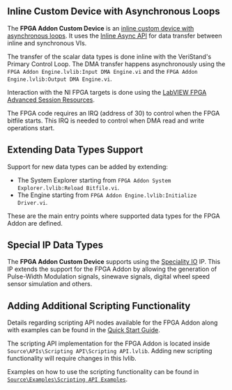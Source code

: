 ## Inline Custom Device with Asynchronous Loops

The **FPGA Addon Custom Device** is an [inline custom device with asynchronous loops](https://www.ni.com/documentation/en/veristand/latest/manual/custom-device-inline-async-loop/). It uses the [Inline Async API](https://github.com/ni/niveristand-custom-device-development-tools/tree/main/inline-async-api) for data transfer between inline and synchronous VIs.

The transfer of the scalar data types is done inline with the VeriStand's Primary Control Loop. The DMA transfer happens asynchronously using the `FPGA Addon Engine.lvlib:Input DMA Engine.vi` and the `FPGA Addon Engine.lvlib:Output DMA Engine.vi`.

Interaction with the NI FPGA targets is done using the [LabVIEW FPGA Advanced Session Resources](https://forums.ni.com/t5/NI-Labs-Toolkits/LabVIEW-FPGA-Advanced-Session-Resources/ta-p/3500447).

The FPGA code requires an IRQ (address of 30) to control when the FPGA bitfile starts. This IRQ is needed to control when DMA read and write operations start.

## Extending Data Types Support

Support for new data types can be added by extending:

- The System Explorer starting from `FPGA Addon System Explorer.lvlib:Reload Bitfile.vi`.
- The Engine starting from `FPGA Addon Engine.lvlib:Initialize Driver.vi`.

These are the main entry points where supported data types for the FPGA Addon are defined.

## Special IP Data Types

The **FPGA Addon Custom Device** supports using the [Speciality IO](https://github.com/ni/niveristand-fpga-addon-speciality-io) IP. This IP extends the support for the FPGA Addon by allowing the generation of Pulse-Width Modulation signals, sinewave signals, digital wheel speed sensor simulation and others.

## Adding Additional Scripting Functionality

 Details regarding scripting API nodes available for the FPGA Addon along with examples can be found in the [Quick Start Guide](https://github.com/ni/niveristand-fpga-addon-custom-device/blob/main/Source/Quick%20Start%20Documentation/FPGA%20Addon%20Quick%20Start%20Guide.md#scripting-api).

The scripting API implementation for the FPGA Addon is located inside `Source\APIs\Scripting API\Scripting API.lvlib`. Adding new scripting functionality will require changes in this lvlib.

Examples on how to use the scripting functionality can be found in [`Source\Examples\Scripting API Examples`](https://github.com/ni/niveristand-fpga-addon-custom-device/blob/main/Source/Examples/Scripting%20API%20Examples/README.md).